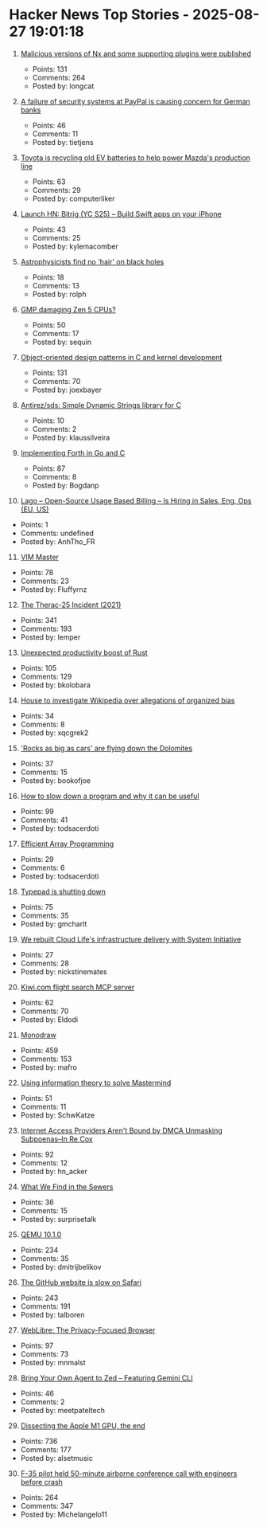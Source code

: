 # Hacker News Top Stories - 2025-08-27 19:01:18

1. [Malicious versions of Nx and some supporting plugins were published](https://github.com/nrwl/nx/security/advisories/GHSA-cxm3-wv7p-598c)
   - Points: 131
   - Comments: 264
   - Posted by: longcat

2. [A failure of security systems at PayPal is causing concern for German banks](https://www.nordbayern.de/news-in-english/paypal-security-systems-down-german-banks-block-payments-in-the-billions-1.14811187)
   - Points: 46
   - Comments: 11
   - Posted by: tietjens

3. [Toyota is recycling old EV batteries to help power Mazda's production line](https://www.thedrive.com/news/toyota-is-recycling-old-ev-batteries-to-help-power-mazdas-production-line)
   - Points: 63
   - Comments: 29
   - Posted by: computerliker

4. [Launch HN: Bitrig (YC S25) – Build Swift apps on your iPhone](undefined)
   - Points: 43
   - Comments: 25
   - Posted by: kylemacomber

5. [Astrophysicists find no 'hair' on black holes](https://www.quantamagazine.org/astrophysicists-find-no-hair-on-black-holes-20250827/)
   - Points: 18
   - Comments: 13
   - Posted by: rolph

6. [GMP damaging Zen 5 CPUs?](https://gmplib.org/gmp-zen5)
   - Points: 50
   - Comments: 17
   - Posted by: sequin

7. [Object-oriented design patterns in C and kernel development](https://oshub.org/projects/retros-32/posts/object-oriented-design-patterns-in-osdev)
   - Points: 131
   - Comments: 70
   - Posted by: joexbayer

8. [Antirez/sds: Simple Dynamic Strings library for C](https://github.com/antirez/sds)
   - Points: 10
   - Comments: 2
   - Posted by: klaussilveira

9. [Implementing Forth in Go and C](https://eli.thegreenplace.net/2025/implementing-forth-in-go-and-c/)
   - Points: 87
   - Comments: 8
   - Posted by: Bogdanp

10. [Lago – Open-Source Usage Based Billing – Is Hiring in Sales, Eng, Ops (EU, US)](https://www.ycombinator.com/companies/lago/jobs)
   - Points: 1
   - Comments: undefined
   - Posted by: AnhTho_FR

11. [VIM Master](https://github.com/renzorlive/vimmaster)
   - Points: 78
   - Comments: 23
   - Posted by: Fluffyrnz

12. [The Therac-25 Incident (2021)](https://thedailywtf.com/articles/the-therac-25-incident)
   - Points: 341
   - Comments: 193
   - Posted by: lemper

13. [Unexpected productivity boost of Rust](https://lubeno.dev/blog/rusts-productivity-curve)
   - Points: 105
   - Comments: 129
   - Posted by: bkolobara

14. [House to investigate Wikipedia over allegations of organized bias](https://thehill.com/homenews/house/5473331-wikipedia-bias-probe-republicans/)
   - Points: 34
   - Comments: 8
   - Posted by: xqcgrek2

15. ['Rocks as big as cars' are flying down the Dolomites](https://www.bbc.com/future/article/20250819-why-italys-beloved-ancient-monolith-is-falling)
   - Points: 37
   - Comments: 15
   - Posted by: bookofjoe

16. [How to slow down a program and why it can be useful](https://stefan-marr.de/2025/08/how-to-slow-down-a-program/)
   - Points: 99
   - Comments: 41
   - Posted by: todsacerdoti

17. [Efficient Array Programming](https://github.com/razetime/efficient-array-programming)
   - Points: 29
   - Comments: 6
   - Posted by: todsacerdoti

18. [Typepad is shutting down](https://everything.typepad.com/blog/2025/08/typepad-is-shutting-down.html)
   - Points: 75
   - Comments: 35
   - Posted by: gmcharlt

19. [We rebuilt Cloud Life's infrastructure delivery with System Initiative](https://www.cloudlife.io/resources/infrastructure-delivery-with-system-initiative)
   - Points: 27
   - Comments: 28
   - Posted by: nickstinemates

20. [Kiwi.com flight search MCP server](https://mcp-install-instructions.alpic.cloud/servers/kiwi-com-flight-search)
   - Points: 62
   - Comments: 70
   - Posted by: Eldodi

21. [Monodraw](https://monodraw.helftone.com/)
   - Points: 459
   - Comments: 153
   - Posted by: mafro

22. [Using information theory to solve Mastermind](https://www.goranssongaspar.com/mastermind)
   - Points: 51
   - Comments: 11
   - Posted by: SchwKatze

23. [Internet Access Providers Aren't Bound by DMCA Unmasking Subpoenas–In Re Cox](https://blog.ericgoldman.org/archives/2025/08/internet-access-providers-arent-bound-by-dmca-unmasking-subpoenas-in-re-cox.htm)
   - Points: 92
   - Comments: 12
   - Posted by: hn_acker

24. [What We Find in the Sewers](https://www.asimov.press/p/sewers)
   - Points: 36
   - Comments: 15
   - Posted by: surprisetalk

25. [QEMU 10.1.0](https://wiki.qemu.org/ChangeLog/10.1)
   - Points: 234
   - Comments: 35
   - Posted by: dmitrijbelikov

26. [The GitHub website is slow on Safari](https://github.com/orgs/community/discussions/170758)
   - Points: 243
   - Comments: 191
   - Posted by: talboren

27. [WebLibre: The Privacy-Focused Browser](https://docs.weblibre.eu/)
   - Points: 97
   - Comments: 73
   - Posted by: mnmalst

28. [Bring Your Own Agent to Zed – Featuring Gemini CLI](https://zed.dev/blog/bring-your-own-agent-to-zed)
   - Points: 46
   - Comments: 2
   - Posted by: meetpateltech

29. [Dissecting the Apple M1 GPU, the end](https://rosenzweig.io/blog/asahi-gpu-part-n.html)
   - Points: 736
   - Comments: 177
   - Posted by: alsetmusic

30. [F-35 pilot held 50-minute airborne conference call with engineers before crash](https://www.cnn.com/2025/08/27/us/alaska-f-35-crash-accident-report-hnk-ml)
   - Points: 264
   - Comments: 347
   - Posted by: Michelangelo11


